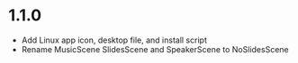 
# 1.1.0

* Add Linux app icon, desktop file, and install script
* Rename MusicScene SlidesScene and SpeakerScene to NoSlidesScene
